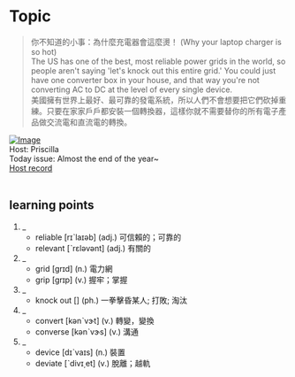 # Topic

> 你不知道的小事：為什麼充電器會這麼燙！ (Why your laptop charger is so hot) <br>
> The US has one of the best, most reliable power grids in the world, so people aren't saying 'let's knock out this entire grid.' You could just have one converter box in your house, and that way you're not converting AC to DC at the level of every single device.  <br>
> 美國擁有世界上最好、最可靠的發電系統，所以人們不會想要把它們砍掉重練。只要在家家戶戶都安裝一個轉換器，這樣你就不需要替你的所有電子產品做交流電和直流電的轉換。 <br>

[![Image](https://cdn.voicetube.com/assets/thumbnails/hF_A4sp7nM8.jpg)](https://www.youtube.com/embed/hF_A4sp7nM8?rel=0&showinfo=0&cc_load_policy=0&controls=1&autoplay=1&iv_load_policy=3&playsinline=1&wmode=transparent&start=126&end=143&enablejsapi=1&origin=https://tw.voicetube.com&widgetid=1)<br>
Host: Priscilla
<br>Today issue: Almost the end of the year~
<br>
[Host record](https://cdn.voicetube.com/tmp/everyday_records/priscilla.huang/2558.mp3)
<br><br>
## learning points
1. _
	* reliable [rɪˋlaɪəb] (adj.) 可信賴的；可靠的
	* relevant [ˋrɛləvənt] (adj.) 有關的
2. _
	* grid [grɪd] (n.) 電力網
	* grip [grɪp] (v.) 握牢；掌握
3. _
	* knock out [] (ph.) 一拳擊昏某人; 打敗; 淘汰
4. _
	* convert [kənˋvɝt] (v.) 轉變，變換
	* converse [kənˋvɝs] (v.) 溝通
5. _
	* device [dɪˋvaɪs] (n.) 裝置
	* deviate [ˋdivɪ͵et] (v.) 脫離；越軌
